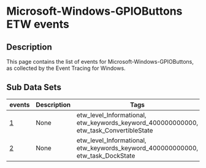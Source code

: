 # Microsoft-Windows-GPIOButtons ETW events

## Description
This page contains the list of events for Microsoft-Windows-GPIOButtons, as collected by the Event Tracing for Windows.

## Sub Data Sets
|events|Description|Tags|
|---|---|---|
|[1](events/event-1.md)|None|etw_level_Informational, etw_keywords_keyword_400000000000, etw_task_ConvertibleState|
|[2](events/event-2.md)|None|etw_level_Informational, etw_keywords_keyword_400000000000, etw_task_DockState|
